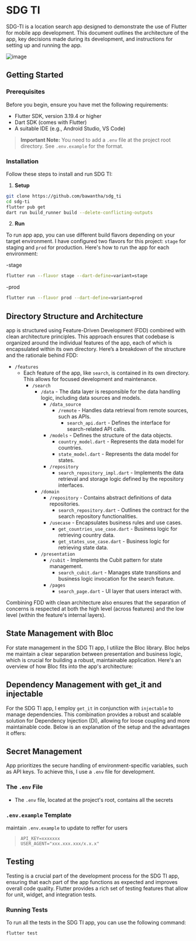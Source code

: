 # SDG TI

SDG-TI is a location search app designed to demonstrate the use of Flutter for mobile app development. This document outlines the architecture of the app, key decisions made during its development, and instructions for setting up and running the app.

![image](https://github.com/bawantha/sdg_ti/assets/17080593/1c7bdbc8-c7a1-4e60-871d-b3b5876a13ec)



## Getting Started

### Prerequisites

Before you begin, ensure you have met the following requirements:

- Flutter SDK, version 3.19.4 or higher
- Dart SDK (comes with Flutter)
- A suitable IDE (e.g., Android Studio, VS Code)

> **Important Note:** You need to add a `.env` file at the project root directory. See `.env.example` for the format.

### Installation

Follow these steps to install and run SDG TI:

1. **Setup**

```bash
git clone https://github.com/bawantha/sdg_ti
cd sdg-ti
flutter pub get
dart run build_runner build --delete-conflicting-outputs
```
2. **Run**

To run app app, you can use different build flavors depending on your target environment. I have configured two flavors for this project: `stage` for staging and `prod` for production. Here's how to run the app for each environment:

-stage
  ```bash
  flutter run --flavor stage --dart-define=variant=stage
  ```
  -prod
  ```bash
  flutter run --flavor prod --dart-define=variant=prod
  ```
  
  
  ## Directory Structure and Architecture

 app is structured using Feature-Driven Development (FDD) combined with clean architecture principles. This approach ensures that codebase is organized around the individual features of the app, each of which is encapsulated within its own directory. Here’s a breakdown of the structure and the rationale behind FDD:

- `/features`
  - Each feature of the app, like `search`, is contained in its own directory. This allows for focused development and maintenance.
    - `/search`
      - `/data` - The data layer is responsible for the data handling logic, including data sources and models.
        - `/data_source`
          - `/remote` - Handles data retrieval from remote sources, such as APIs.
            - `search_api.dart` - Defines the interface for search-related API calls.
        - `/models` - Defines the structure of the data objects.
          - `country_model.dart` - Represents the data model for countries.
          - `state_model.dart` - Represents the data model for states.
        - `/repository`
          - `search_repository_impl.dart` - Implements the data retrieval and storage logic defined by the repository interfaces.
      - `/domain`
        - `/repository` - Contains abstract definitions of data repositories.
          - `search_repository.dart` - Outlines the contract for the search repository functionalities.
        - `/usecase` - Encapsulates business rules and use cases.
          - `get_countries_use_case.dart` - Business logic for retrieving country data.
          - `get_states_use_case.dart` - Business logic for retrieving state data.
      - `/presentation`
        - `/cubit` - Implements the Cubit pattern for state management.
          - `search_cubit.dart` - Manages state transitions and business logic invocation for the search feature.
        - `/pages`
          - `search_page.dart` - UI layer that users interact with.


Combining FDD with clean architecture also ensures that the separation of concerns is respected at both the high level (across features) and the low level (within the feature's internal layers).

## State Management with Bloc

For state management in the SDG TI app, I utilize the Bloc library. Bloc helps me maintain a clear separation between presentation and business logic, which is crucial for building a robust, maintainable application. Here's an overview of how Bloc fits into the app's architecture:

## Dependency Management with get_it and injectable

For the SDG TI app, I employ `get_it` in conjunction with `injectable` to manage dependencies. This combination provides a robust and scalable solution for Dependency Injection (DI), allowing for loose coupling and more maintainable code. Below is an explanation of the setup and the advantages it offers:

## Secret Management

App prioritizes the secure handling of environment-specific variables, such as API keys. To achieve this, I use a `.env` file for development.

### The `.env` File
- The `.env` file, located at the project's root, contains all the secrets

### `.env.example` Template

maintain `.env.example` to update to reffer for users
> ```
> API_KEY=xxxxxxx
> USER_AGENT="xxx.xxx.xxx/x.x.x"
> ```


## Testing

Testing is a crucial part of the development process for the SDG TI app, ensuring that each part of the app functions as expected and improves overall code quality. Flutter provides a rich set of testing features that allow for unit, widget, and integration tests.

### Running Tests

To run all the tests in the SDG TI app, you can use the following command:

```bash
flutter test
```

